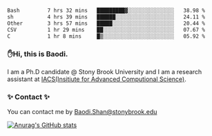 <!--START_SECTION:waka-->

```txt
Bash         7 hrs 32 mins   █████████▓░░░░░░░░░░░░░░░   38.98 %
sh           4 hrs 39 mins   ██████░░░░░░░░░░░░░░░░░░░   24.11 %
Other        3 hrs 57 mins   █████░░░░░░░░░░░░░░░░░░░░   20.44 %
CSV          1 hr 29 mins    ██░░░░░░░░░░░░░░░░░░░░░░░   07.67 %
C            1 hr 8 mins     █▒░░░░░░░░░░░░░░░░░░░░░░░   05.92 %
```

<!--END_SECTION:waka-->

### ✋Hi, this is Baodi. 

I am a Ph.D candidate @ Stony Brook University and I am a research assistant at [IACS(Insitiute for Advanced Computional Science)](https://iacs.stonybrook.edu/).

### ✨ Contact ✨

You can contact me by [Baodi.Shan@stonybrook.edu](mailto:Baodi.Shan@stonybrook.edu)

[![Anurag's GitHub stats](https://github-readme-stats.vercel.app/api?username=lwshanbd&theme=jolly&show_icons=true&count_private=true&include_all_commits=true)](https://github.com/anuraghazra/github-readme-stats)



<!--
**lwshanbd/lwshanbd** is a ✨ _special_ ✨ repository because its `README.md` (this file) appears on your GitHub profile.

Here are some ideas to get you started:

- 🔭 I’m currently working on ...
- 🌱 I’m currently learning ...
- 👯 I’m looking to collaborate on ...
- 🤔 I’m looking for help with ...
- 💬 Ask me about ...
- 📫 How to reach me: ...
- 😄 Pronouns: ...
- ⚡ Fun fact: ...
-->
